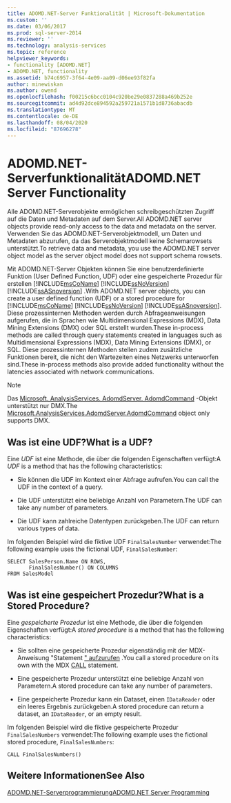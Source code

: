 ```yaml
---
title: ADOMD.NET-Server Funktionalität | Microsoft-Dokumentation
ms.custom: ''
ms.date: 03/06/2017
ms.prod: sql-server-2014
ms.reviewer: ''
ms.technology: analysis-services
ms.topic: reference
helpviewer_keywords:
- functionality [ADOMD.NET]
- ADOMD.NET, functionality
ms.assetid: b74c6957-3f64-4e09-aa09-d06ee93f82fa
author: minewiskan
ms.author: owend
ms.openlocfilehash: f00215c6bcc0104c920be29e0837288a469b252e
ms.sourcegitcommit: ad4d92dce894592a259721a1571b1d8736abacdb
ms.translationtype: MT
ms.contentlocale: de-DE
ms.lasthandoff: 08/04/2020
ms.locfileid: "87696278"
---
```

# <a name="adomdnet-server-functionality"></a><span data-ttu-id="628f4-102">ADOMD.NET-Serverfunktionalität</span><span class="sxs-lookup"><span data-stu-id="628f4-102">ADOMD.NET Server Functionality</span></span>
  <span data-ttu-id="628f4-103">Alle ADOMD.NET-Serverobjekte ermöglichen schreibgeschützten Zugriff auf die Daten und Metadaten auf dem Server.</span><span class="sxs-lookup"><span data-stu-id="628f4-103">All ADOMD.NET server objects provide read-only access to the data and metadata on the server.</span></span> <span data-ttu-id="628f4-104">Verwenden Sie das ADOMD.NET-Serverobjektmodell, um Daten und Metadaten abzurufen, da das Serverobjektmodell keine Schemarowsets unterstützt.</span><span class="sxs-lookup"><span data-stu-id="628f4-104">To retrieve data and metadata, you use the ADOMD.NET server object model as the server object model does not support schema rowsets.</span></span>  
  
 <span data-ttu-id="628f4-105">Mit ADOMD.NET-Server Objekten können Sie eine benutzerdefinierte Funktion (User Defined Function, UDF) oder eine gespeicherte Prozedur für erstellen [!INCLUDE[msCoName](../../includes/msconame-md.md)] [!INCLUDE[ssNoVersion](../../includes/ssnoversion-md.md)] [!INCLUDE[ssASnoversion](../../includes/ssasnoversion-md.md)] .</span><span class="sxs-lookup"><span data-stu-id="628f4-105">With ADOMD.NET server objects, you can create a user defined function (UDF) or a stored procedure for [!INCLUDE[msCoName](../../includes/msconame-md.md)] [!INCLUDE[ssNoVersion](../../includes/ssnoversion-md.md)] [!INCLUDE[ssASnoversion](../../includes/ssasnoversion-md.md)].</span></span> <span data-ttu-id="628f4-106">Diese prozessinternen Methoden werden durch Abfrageanweisungen aufgerufen, die in Sprachen wie Multidimensional Expressions (MDX), Data Mining Extensions (DMX) oder SQL erstellt wurden.</span><span class="sxs-lookup"><span data-stu-id="628f4-106">These in-process methods are called through query statements created in languages such as Multidimensional Expressions (MDX), Data Mining Extensions (DMX), or SQL.</span></span> <span data-ttu-id="628f4-107">Diese prozessinternen Methoden stellen zudem zusätzliche Funktionen bereit, die nicht den Wartezeiten eines Netzwerks unterworfen sind.</span><span class="sxs-lookup"><span data-stu-id="628f4-107">These in-process methods also provide added functionality without the latencies associated with network communications.</span></span>  
  
> [!NOTE]  
>  <span data-ttu-id="628f4-108">Das [Microsoft. AnalysisServices. AdomdServer. AdomdCommand](/previous-versions/sql/sql-server-2014/ms143286(v=sql.120)) -Objekt unterstützt nur DMX.</span><span class="sxs-lookup"><span data-stu-id="628f4-108">The [Microsoft.AnalysisServices.AdomdServer.AdomdCommand](/previous-versions/sql/sql-server-2014/ms143286(v=sql.120)) object only supports DMX.</span></span>  
  
## <a name="what-is-a-udf"></a><span data-ttu-id="628f4-109">Was ist eine UDF?</span><span class="sxs-lookup"><span data-stu-id="628f4-109">What is a UDF?</span></span>  
 <span data-ttu-id="628f4-110">Eine *UDF* ist eine Methode, die über die folgenden Eigenschaften verfügt:</span><span class="sxs-lookup"><span data-stu-id="628f4-110">A *UDF* is a method that has the following characteristics:</span></span>  
  
-   <span data-ttu-id="628f4-111">Sie können die UDF im Kontext einer Abfrage aufrufen.</span><span class="sxs-lookup"><span data-stu-id="628f4-111">You can call the UDF in the context of a query.</span></span>  
  
-   <span data-ttu-id="628f4-112">Die UDF unterstützt eine beliebige Anzahl von Parametern.</span><span class="sxs-lookup"><span data-stu-id="628f4-112">The UDF can take any number of parameters.</span></span>  
  
-   <span data-ttu-id="628f4-113">Die UDF kann zahlreiche Datentypen zurückgeben.</span><span class="sxs-lookup"><span data-stu-id="628f4-113">The UDF can return various types of data.</span></span>  
  
 <span data-ttu-id="628f4-114">Im folgenden Beispiel wird die fiktive UDF `FinalSalesNumber` verwendet:</span><span class="sxs-lookup"><span data-stu-id="628f4-114">The following example uses the fictional UDF, `FinalSalesNumber`:</span></span>  
  
```  
SELECT SalesPerson.Name ON ROWS,  
       FinalSalesNumber() ON COLUMNS  
FROM SalesModel  
```  
  
## <a name="what-is-a-stored-procedure"></a><span data-ttu-id="628f4-115">Was ist eine gespeichert Prozedur?</span><span class="sxs-lookup"><span data-stu-id="628f4-115">What is a Stored Procedure?</span></span>  
 <span data-ttu-id="628f4-116">Eine *gespeicherte Prozedur* ist eine Methode, die über die folgenden Eigenschaften verfügt:</span><span class="sxs-lookup"><span data-stu-id="628f4-116">A *stored procedure* is a method that has the following characteristics:</span></span>  
  
-   <span data-ttu-id="628f4-117">Sie sollten eine gespeicherte Prozedur eigenständig mit der MDX-Anweisung "Statement [" aufzurufen](/sql/mdx/mdx-data-manipulation-call) .</span><span class="sxs-lookup"><span data-stu-id="628f4-117">You call a stored procedure on its own with the MDX [CALL](/sql/mdx/mdx-data-manipulation-call) statement.</span></span>  
  
-   <span data-ttu-id="628f4-118">Eine gespeicherte Prozedur unterstützt eine beliebige Anzahl von Parametern.</span><span class="sxs-lookup"><span data-stu-id="628f4-118">A stored procedure can take any number of parameters.</span></span>  
  
-   <span data-ttu-id="628f4-119">Eine gespeicherte Prozedur kann ein Dataset, einen `IDataReader` oder ein leeres Ergebnis zurückgeben.</span><span class="sxs-lookup"><span data-stu-id="628f4-119">A stored procedure can return a dataset, an `IDataReader`, or an empty result.</span></span>  
  
 <span data-ttu-id="628f4-120">Im folgenden Beispiel wird die fiktive gespeicherte Prozedur `FinalSalesNumbers` verwendet:</span><span class="sxs-lookup"><span data-stu-id="628f4-120">The following example uses the fictional stored procedure, `FinalSalesNumbers`:</span></span>  
  
```  
CALL FinalSalesNumbers()  
```  
  
## <a name="see-also"></a><span data-ttu-id="628f4-121">Weitere Informationen</span><span class="sxs-lookup"><span data-stu-id="628f4-121">See Also</span></span>  
 [<span data-ttu-id="628f4-122">ADOMD.NET-Serverprogrammierung</span><span class="sxs-lookup"><span data-stu-id="628f4-122">ADOMD.NET Server Programming</span></span>](https://docs.microsoft.com/bi-reference/adomd/multidimensional-models-adomd-net-server/adomd-net-server-programming)  
  
  
